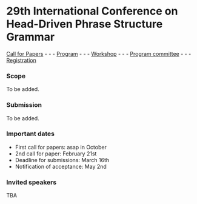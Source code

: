 # 29th International Conference on Head-Driven Phrase Structure Grammar

[Call for Papers](cfp.md) - - - [Program](program.md) - - - [Workshop](ws.md) - - - [Program committee](committee.md) - - - [Registration](registration.md)

### Scope

To be added.

### Submission

To be added.


### Important dates

- First call for papers: asap in October
- 2nd call for paper: February 21st
- Deadline for submissions: March 16th
- Notification of acceptance: May 2nd


### Invited speakers

TBA





